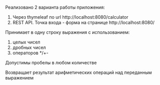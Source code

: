 Реализовано 2 варианта работы приложения:
1. Через thymeleaf по url http://localhost:8080/calculator
2. REST API. Точка входа - форма на странице http://localhost:8080/

Принимает в одну строку выражения с использованием:
1. целых чисел
2. дробных чисел
3. операторов */+-

Допустимы пробелы в любом количестве

Возвращает результат арифметических операций над переданным выражением